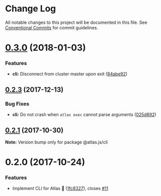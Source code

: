 # Change Log

All notable changes to this project will be documented in this file.
See [Conventional Commits](https://conventionalcommits.org) for commit guidelines.

<a name="0.3.0"></a>
# [0.3.0](https://github.com/strvcom/atlas.js/compare/@atlas.js/cli@0.2.3...@atlas.js/cli@0.3.0) (2018-01-03)


### Features

* **cli:** Disconnect from cluster master upon exit ([84abe92](https://github.com/strvcom/atlas.js/commit/84abe92))




<a name="0.2.3"></a>
## [0.2.3](https://github.com/strvcom/atlas.js/compare/@atlas.js/cli@0.2.2...@atlas.js/cli@0.2.3) (2017-12-13)


### Bug Fixes

* **cli:** Do not crash when `atlas exec` cannot parse arguments ([025d892](https://github.com/strvcom/atlas.js/commit/025d892))




<a name="0.2.1"></a>
## [0.2.1](https://github.com/strvcom/atlas.js/compare/@atlas.js/cli@0.2.0...@atlas.js/cli@0.2.1) (2017-10-30)




**Note:** Version bump only for package @atlas.js/cli

<a name="0.2.0"></a>
# 0.2.0 (2017-10-24)


### Features

* Implement CLI for Atlas 🎉 ([1fc8327](https://github.com/strvcom/atlas.js/commit/1fc8327)), closes [#11](https://github.com/strvcom/atlas.js/issues/11)
